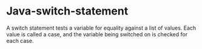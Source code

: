 # Java-switch-statement
 A switch statement tests a variable for equality against a list of values. Each value is called a case, and the variable being switched on is checked for each case.
